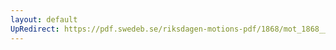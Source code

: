 ```yaml
---
layout: default
UpRedirect: https://pdf.swedeb.se/riksdagen-motions-pdf/1868/mot_1868__ak__00326/mot_1868__ak__00326_002.pdf
---
```

